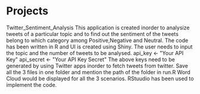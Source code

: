 # Projects
Twitter_Sentiment_Analysis
This application is created inorder to analysize tweets of a particular topic and to find out the sentiment of the tweets belong to which category among Positive,Negative and Neutral.
The code has been written in R and UI is created using Shiny.
The user needs to input the topic and the number of tweets to be analysed.
api_key <- "Your API Key"
api_secret <- "Your API Key Secret" 
The above keys need to be generated by using Twitter apps inorder to fetch tweets from twitter.
Save all the 3 files in one folder and mention the path of the folder in run.R
Word Cloud would be displayed for all the 3 scenarios.
RStuudio has been used to implement the code.









